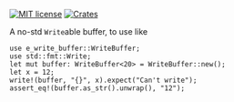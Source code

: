 [![MIT license](https://img.shields.io/github/license/RCasatta/e-write-buffer)](https://github.com/RCasatta/e-write-buffer/blob/master/LICENSE)
[![Crates](https://img.shields.io/crates/v/e-write-buffer.svg)](https://crates.io/crates/e-write-buffer)

A no-std `Write`able buffer, to use like

 ```
use e_write_buffer::WriteBuffer;
use std::fmt::Write;
let mut buffer: WriteBuffer<20> = WriteBuffer::new();
let x = 12;
write!(buffer, "{}", x).expect("Can't write");
assert_eq!(buffer.as_str().unwrap(), "12");
```